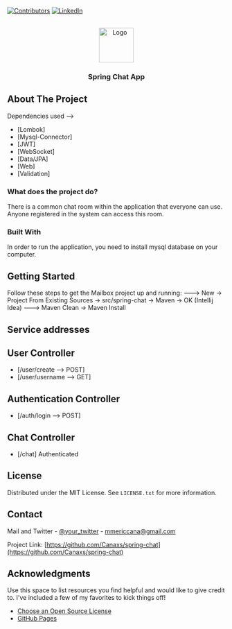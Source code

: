 
[![Contributors][contributors-shield]][contributors-url]
[![LinkedIn][linkedin-shield]][linkedin-url]

<!-- PROJECT LOGO -->
<br />
<div align="center">
  <a href="https://github.com/Canaxs/spring-chat">
    <img src="https://www.cdnlogo.com/logos/w/38/wechat-black.svg" alt="Logo" width="80" height="80">
  </a>

<h3 align="center">Spring Chat App</h3>
</div>

<!-- ABOUT THE PROJECT -->
## About The Project

Dependencies used -->

* [Lombok]
* [Mysql-Connector]
* [JWT]
* [WebSocket]
* [Data/JPA]
* [Web]
* [Validation]

### What does the project do?

There is a common chat room within the application that everyone can use. Anyone registered in the system can access this room.


### Built With

In order to run the application, you need to install mysql database on your computer.


<!-- GETTING STARTED -->
## Getting Started

Follow these steps to get the Mailbox project up and running:
---> New -> Project From Existing Sources -> src/spring-chat -> Maven -> OK (Intellij Idea)
---> Maven Clean -> Maven Install

## Service addresses

## User Controller
* [/user/create --> POST]
* [/user/username --> GET]

## Authentication Controller
* [/auth/login --> POST]

## Chat Controller
* [/chat] Authenticated


<!-- LICENSE -->
## License

Distributed under the MIT License. See `LICENSE.txt` for more information.



<!-- CONTACT -->
## Contact

Mail and Twitter - [@your_twitter](https://twitter.com/cana_meric) - mmericcana@gmail.com

Project Link: [https://github.com/Canaxs/spring-chat](https://github.com/Canaxs/spring-chat)



<!-- ACKNOWLEDGMENTS -->
## Acknowledgments

Use this space to list resources you find helpful and would like to give credit to. I've included a few of my favorites to kick things off!

* [Choose an Open Source License](https://choosealicense.com)
* [GitHub Pages](https://pages.github.com)


<!-- MARKDOWN LINKS & IMAGES -->
<!-- https://www.markdownguide.org/basic-syntax/#reference-style-links -->
[contributors-shield]: https://img.shields.io/github/contributors/othneildrew/Best-README-Template.svg?style=for-the-badge
[contributors-url]: https://github.com/Canaxs/spring-chat
[linkedin-shield]: https://img.shields.io/badge/-LinkedIn-black.svg?style=for-the-badge&logo=linkedin&colorB=555
[linkedin-url]: https://www.linkedin.com/in/mericcana/

